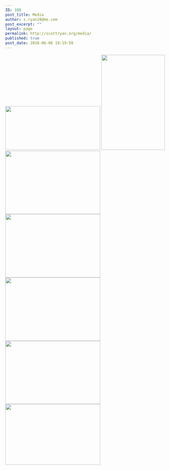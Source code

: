 ```yaml
---
ID: 108
post_title: Media
author: s.ryan28@me.com
post_excerpt: ""
layout: page
permalink: http://scottryan.org/media/
published: true
post_date: 2018-06-06 19:19:50
---
```

<img src="http://scottryan.org/wp-content/uploads/2018/02/SRintro3-300x138.jpg" alt="" width="300" height="138" class="alignnone size-medium wp-image-53" /> <img src="http://scottryan.org/wp-content/uploads/2017/10/SR_new-200x300.jpg" alt="" width="200" height="300" class="alignnone size-medium wp-image-9" /> <img src="http://scottryan.org/wp-content/uploads/2017/10/scottryan-cropped-300x199.jpg" alt="" width="300" height="199" class="alignnone size-medium wp-image-8" /> <img src="http://scottryan.org/wp-content/uploads/2017/11/arizona-stamp-300x200.jpg" alt="" width="300" height="200" class="alignnone size-medium wp-image-31" /> <img src="http://scottryan.org/wp-content/uploads/2017/10/IMG_9403-300x200.jpg" alt="" width="300" height="200" class="alignnone size-medium wp-image-7" /> <img src="http://scottryan.org/wp-content/uploads/2017/11/Awhatukee-AZ-1-300x199.jpg" alt="" width="300" height="199" class="alignnone size-medium wp-image-28" /> <img src="http://scottryan.org/wp-content/uploads/2017/11/Arizona-postcard-300x192.jpg" alt="" width="300" height="192" class="alignnone size-medium wp-image-29" />